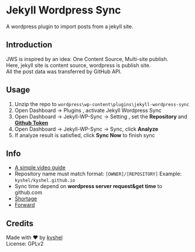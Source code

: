 # Jekyll Wordpress Sync

A wordpress plugin to import posts from a jekyll site.

## Introduction
JWS is inspired by an idea: One Content Source, Multi-site publish.    
Here, jekyll site is content source, wordpress is publish site.    
All the post data was transferred by GitHub API.


## Usage
1. Unzip the repo to `wordpress\wp-content\plugins\jekyll-wordpress-sync`
2. Open Dashboard -> Plugins , activate Jekyll Wordpress Sync
3. Open Dashboard -> Jekyll-WP-Sync -> Setting , set the **Repository** and [**Github Token**](https://github.com/blog/1509-personal-api-tokens)
4. Open Dashboard -> Jekyll-WP-Sync -> Sync, click **Analyze** 
5. If analyze result is satisfied, click **Sync Now** to finish sync

## Info
- [A simple video guide](https://www.youtube.com/watch?v=nUq85s_qrVk&feature=youtu.be)
- Repository name must match format: `[OWNER]/[REPOSITORY]` Example: `kyshel/kyshel.github.io`
- Sync time depend on **wordpress server request&get time** to github.com
- [Shortage](https://github.com/kyshel/jekyll-wordpress-sync/issues/1)
- [Forward](https://github.com/kyshel/jekyll-wordpress-sync/issues/2)


## Credits
Made with ❤ by [kyshel](https://github.com/kyshel)    
License: GPLv2 
